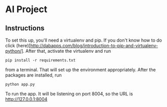 AI Project
==========

Instructions
------------
To set this up, you'll need a virtualenv and pip.
If you don't know how to do click (here)[http://dabapps.com/blog/introduction-to-pip-and-virtualenv-python/].
After that, activate the virtualenv and run 

  `pip install -r requirements.txt`

from a terminal.
That will set up the environment appropriately.
After the packages are installed, run

  `python app.py`

To run the app.
It will be listening on port 8004, so the URL is http://127.0.0.1:8004

